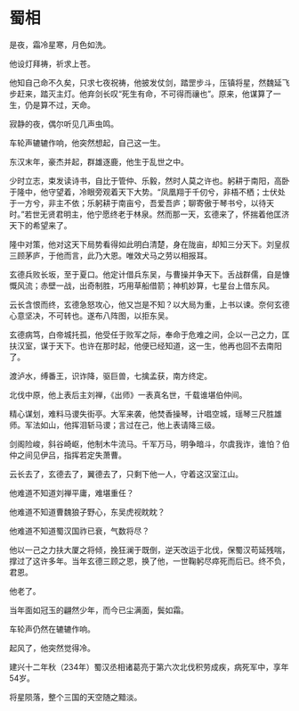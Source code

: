 # 蜀相

是夜，霜冷星寒，月色如洗。 

他设灯拜祷，祈求上苍。 

他知自己命不久矣，只求七夜祝祷，他披发仗剑，踏罡步斗，压镇将星，然魏延飞步赶来，踏灭主灯。他弃剑长叹“死生有命，不可得而禳也”。原来，他谋算了一生，仍是算不过，天命。 

寂静的夜，偶尔听见几声虫鸣。 

车轮声辘辘作响，他突然想起，自己这一生。 

东汉末年，豪杰并起，群雄逐鹿，他生于乱世之中。 

少时立志，束发读诗书，自比于管仲、乐毅，然时人莫之许也。躬耕于南阳，高卧于隆中，他守望着，冷眼旁观着天下大势。“凤凰翔于千仞兮，非梧不栖；士伏处于一方兮，非主不依；乐躬耕于南亩兮，吾爱吾庐；聊寄傲于琴书兮，以待天时。”若世无贤君明主，他宁愿终老于林泉。然而那一天，玄德来了，怀揣着他匡济天下的希望来了。 

隆中对策，他对这天下局势看得如此明白清楚，身在陇亩，却知三分天下。刘皇叔三顾茅庐，于他而言，此乃大恩。唯效犬马之劳以相报耳。 

玄德兵败长坂，至于夏口。他定计借兵东吴，与曹操并争天下。舌战群儒，自是慷慨风流；赤壁一战，出奇制胜，巧用草船借箭；神机妙算，七星台上借东风。 

云长含恨而终，玄德急怒攻心，他又岂是不知？以大局为重，上书以谏。奈何玄德心意坚决，不可转也。遂布八阵图，以拒东吴。 

玄德病笃，白帝城托孤，他受任于败军之际，奉命于危难之间，企以一己之力，匡扶汉室，谋于天下。也许在那时起，他便已经知道，这一生，他再也回不去南阳了。 

渡泸水，缚番王，识诈降，驱巨兽，七擒孟获，南方终定。 

北伐中原，他上表后主刘禅，《出师》一表真名世，千载谁堪伯仲间。 

精心谋划，难料马谡失街亭。大军来袭，他焚香操琴，计唱空城，瑶琴三尺胜雄师。军法如山，他挥泪斩马谡；言过在己，他上表请降三级。 

剑阁险峻，斜谷崎岖，他制木牛流马。千军万马，明争暗斗，尔虞我诈，谁怕？伯仲之间见伊吕，指挥若定失萧曹。 

云长去了，玄德去了，翼德去了，只剩下他一人，守着这汉室江山。 

他难道不知道刘禅平庸，难堪重任？ 

他难道不知道曹魏狼子野心，东吴虎视眈眈？ 

他难道不知道蜀汉国祚已衰，气数将尽？ 

他以一己之力扶大厦之将倾，挽狂澜于既倒，逆天改运于北伐，保蜀汉苟延残喘，撑过了这许多年。当年玄德三顾之恩，换了他，一世鞠躬尽瘁死而后已。终不负，君恩。 

他老了。 

当年面如冠玉的翩然少年，而今已尘满面，鬓如霜。 

车轮声仍然在辘辘作响。 

起风了，他突然觉得冷。 

建兴十二年秋（234年）蜀汉丞相诸葛亮于第六次北伐积劳成疾，病死军中，享年54岁。 

将星陨落，整个三国的天空随之黯淡。